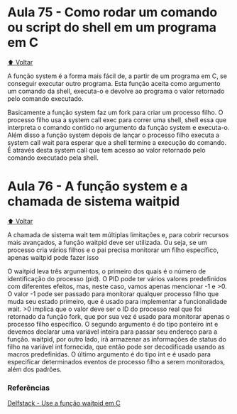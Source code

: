 # Aula 75 - Como rodar um comando ou script do shell em um programa em C

[:arrow_up: Voltar](https://github.com/Geofisicando/C-orientado-a-testes#%C3%ADndice)

A função system é a forma mais fácil de, a partir de um programa em C, se conseguir executar outro programa.
Esta função aceita como argumento um comando da shell, executa-o e devolve ao programa o valor retornado pelo comando executado.

Basicamente a função system faz um fork para criar um processo filho.
O processo filho usa a system call exec para correr uma shell, shell essa que interpreta o comando contido no argumento da função
system e executa-o.
Além disso a função system depois de lançar o processo filho executa a system call wait para esperar que a shell termine a execução do comando.
É através desta system call que tem acesso ao valor retornado pelo comando executado pela shell.

# Aula 76 - A função system e a chamada de sistema waitpid

[:arrow_up: Voltar](https://github.com/Geofisicando/C-orientado-a-testes#%C3%ADndice)

A chamada de sistema wait tem múltiplas limitações e, para cobrir recursos mais avançados,
a função waitpid deve ser utilizada. Ou seja, se um processo cria vários filhos e o pai precisa monitorar um filho específico,
apenas waitpid pode fazer isso

O waitpid leva três argumentos, o primeiro dos quais é o número de identificação do processo (pid).
O PID pode ter vários valores predefinidos com diferentes efeitos, mas, neste caso, vamos apenas mencionar -1 e >0.
O valor -1 pode ser passado para monitorar qualquer processo filho que muda seu estado primeiro, que é usado para implementar
a funcionalidade wait. >0 implica que o valor deve ser o ID do processo real que foi retornado da função fork, que por sua vez
é usado para monitorar apenas o processo filho específico. O segundo argumento é do tipo ponteiro int e devemos declarar uma
variável inteira para passar seu endereço para a função. waitpid, por outro lado, irá armazenar as informações de status do
filho na variável int fornecida, que então pode ser decodificada usando as macros predefinidas. O último argumento é do tipo
int e é usado para especificar determinados eventos de processo filho a serem monitorados, além dos padrões.

### Referências

[Delfstack - Use a função waitpid em C](https://www.delftstack.com/pt/howto/c/waitpid-in-c/)
